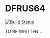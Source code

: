 # DFRUS64

[![Build Status](https://travis-ci.org/dfint/dfrus64.svg?branch=develop)](https://travis-ci.org/dfint/dfrus64)

TO BE WRITTEN...

